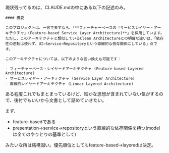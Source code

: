 現状残ってるのは、CLAUDE.mdの中にある以下の記述のみ。

```
#### 概要

このプロジェクトは、一言で表すなら、「**フィーチャーベースの『サービスレイヤー・アーキテクチャ』(Feature-based Service Layer Architecture)**」を採用しています。ただし、このアーキテクチャと類似しているClean Architectureとの明確な違いは、「依存性の逆転は使わず、UI→Service→Repositoryという直線的な依存関係にしている」点です。

このアーキテクチャについては、以下のような言い換えも可能です：

- フィーチャーベース・レイヤードアーキテクチャ (Feature-based Layered Architecture)
- サービスレイヤー・アーキテクチャ (Service Layer Architecture)
- 直線的レイヤードアーキテクチャ (Linear Layered Architecture)
```

ある程度これでもまとまっているけど、細かな思想が含まれていない気がするので、後付でもいいから文書として詰めていきたい。

まず、
- feature-basedである
- presentation->service->repositoryという直線的な依存関係を持つ(modelは全てのやりとりの基準として)

みたいな所は結構固い。優先順位としてもfeature-based->layeredは決定。